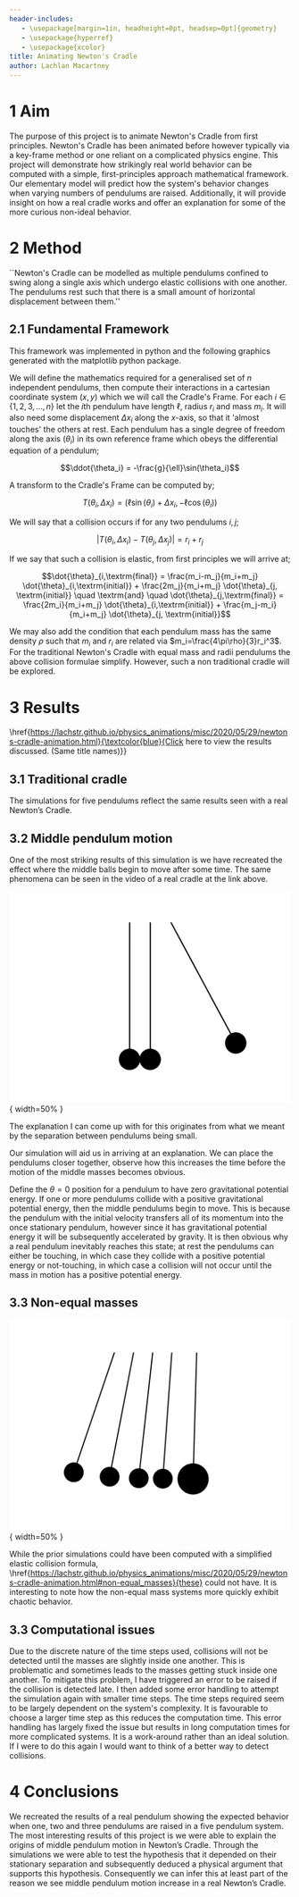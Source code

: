 ```yaml
---
header-includes:
   - \usepackage[margin=1in, headheight=0pt, headsep=0pt]{geometry}
   - \usepackage{hyperref} 
   - \usepackage{xcolor}
title: Animating Newton's Cradle
author: Lachlan Macartney
---
```


# 1 Aim

The purpose of this project is to animate Newton's Cradle from first principles. Newton's Cradle has been animated before however typically via a key-frame method or one reliant on a complicated physics engine. This project will demonstrate how strikingly real world behavior can be computed with a simple, first-principles approach mathematical framework. Our elementary model will predict how the system's behavior changes when varying numbers of pendulums are raised. Additionally, it will provide insight on how a real cradle works and offer an explanation for some of the more curious non-ideal behavior.

# 2 Method

``Newton's Cradle can be modelled as multiple pendulums confined to swing along a single axis which undergo elastic collisions with one another. The pendulums rest such that there is a small amount of horizontal displacement between them.''

## 2.1 Fundamental Framework
This framework was implemented in python and the following graphics generated with the matplotlib python package. 

We will define the mathematics required for a generalised set of $n$ independent pendulums, then compute their interactions in a cartesian coordinate system $(x,y)$ which we will call the Cradle's Frame. For each $i \in \{1, 2, 3, ... , n\}$ let the $i$th pendulum have length $\ell$, radius $r_i$ and mass $m_i$. It will also need some displacement $\Delta x_i$ along the $x$-axis, so that it 'almost touches' the others at rest. Each pendulum has a single degree of freedom along the axis $(\theta_i)$ in its own reference frame which obeys the differential equation of a pendulum;

$$\ddot{\theta_i} = -\frac{g}{\ell}\sin(\theta_i)$$

A transform to the Cradle's Frame can be computed by; 

$$T(\theta_i, \Delta x_{i}) = (\ell\sin(\theta_i) + \Delta x_i, -\ell\cos(\theta_i))$$

We will say that a collision occurs if for any two pendulums $i, j$;

$$ |T(\theta_i, \Delta x_{i}) - T(\theta_j, \Delta x_{j})| = r_i + r_j$$

If we say that such a collision is elastic, from first principles we will arrive at;

$$\dot{\theta}_{i,\textrm{final}} = \frac{m_i-m_j}{m_i+m_j} \dot{\theta}_{i,\textrm{initial}} + \frac{2m_j}{m_i+m_j} \dot{\theta}_{j, \textrm{initial}} \quad \textrm{and} \quad \dot{\theta}_{j,\textrm{final}} = \frac{2m_i}{m_i+m_j} \dot{\theta}_{i,\textrm{initial}} + \frac{m_j-m_i}{m_i+m_j} \dot{\theta}_{j, \textrm{initial}}$$

We may also add the condition that each pendulum mass has the same density $\rho$ such that $m_i$ and $r_i$ are related via $m_i=\frac{4\pi\rho}{3}r_i^3$. For the traditional Newton's Cradle with equal mass and radii pendulums the above collision formulae simplify. However, such a non traditional cradle will be explored.

# 3 Results

\href{https://lachstr.github.io/physics_animations/misc/2020/05/29/newtons-cradle-animation.html}{\textcolor{blue}{Click here to view the results discussed. (Same title names)}}

## 3.1 Traditional cradle
The simulations for five pendulums reflect the same results seen with a real Newton’s Cradle.

## 3.2 Middle pendulum motion
One of the most striking results of this simulation is we have recreated the effect where the middle balls begin to move after some time. The same phenomena can be seen in the video of a real cradle at the link above.

![A 3-pendulum cradle](vlcsnap-3-pends.png){ width=50% }

The explanation I can come up with for this originates from what we meant by the separation between pendulums being small.

Our simulation will aid us in arriving at an explanation. We can place the pendulums closer together, observe how this increases the time before the motion of the middle masses becomes obvious.

Define the $\theta = 0$ position for a pendulum to have zero gravitational potential energy. If one or more pendulums collide with a positive gravitational potential energy, then the middle pendulums begin to move. This is because the pendulum with the initial velocity transfers all of its momentum into the once stationary pendulum, however since it has gravitational potential energy it will be subsequently accelerated by gravity. It is then obvious why a real pendulum inevitably reaches this state; at rest the pendulums can either be touching, in which case they collide with a positive potential energy or not-touching, in which case a collision will not occur until the mass in motion has a positive potential energy.


## 3.3 Non-equal masses


![A novel varied mass cradle](vlcsnap-novel.png){ width=50% }

While the prior simulations could have been computed with a simplified elastic collision formula, \href{https://lachstr.github.io/physics_animations/misc/2020/05/29/newtons-cradle-animation.html#non-equal_masses}{these}
 could not have. It is interesting to note how the non-equal mass systems more quickly exhibit chaotic behavior. 

## 3.3 Computational issues

Due to the discrete nature of the time steps used, collisions will not be detected until the masses are slightly inside one another. This is problematic and sometimes leads to the masses getting stuck inside one another. To mitigate this problem, I have triggered an error to be raised if the collision is detected late. I then added some error handling to attempt the simulation again with smaller time steps. The time steps required seem to be largely dependent on the system's complexity. It is favourable to choose a larger time step as this reduces the computation time. This error handling has largely fixed the issue but results in long computation times for more complicated systems. It is a work-around rather than an ideal solution. If I were to do this again I would want to think of a better way to detect collisions.

# 4 Conclusions

We recreated the results of a real pendulum showing the expected behavior when one, two and three pendulums are raised in a five pendulum system. The most interesting results of this project is we were able to explain the origins of middle pendulum motion in Newton’s Cradle. Through the simulations we were able to test the hypothesis that it depended on their stationary separation and subsequently deduced a physical argument that supports this hypothesis. Consequently we can infer this at least part of the reason we see middle pendulum motion increase in a real Newton’s Cradle.

